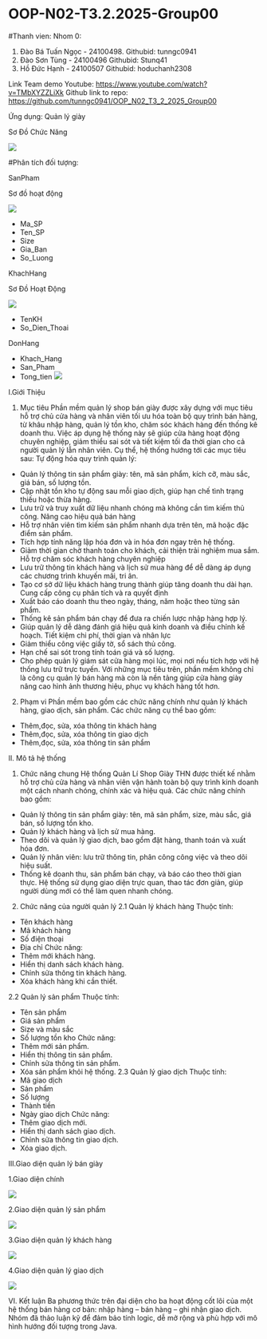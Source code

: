 # OOP-N02-T3.2.2025-Group00

#Thanh vien:
Nhom 0:
1. Đào Bá Tuấn Ngọc - 24100498. Githubid: tunngc0941
2. Đào Sơn Tùng - 24100496 Githubid: Stunq41
3. Hồ Đức Hạnh - 24100507 Githubid: hoduchanh2308

Link Team demo Youtube: https://www.youtube.com/watch?v=TMbXYZZLiXk
Github link to repo: https://github.com/tunngc0941/OOP_N02_T3_2_2025_Group00

Ứng dụng: Quản lý giày

Sơ Đồ Chức Năng 

<img src='anh/Sơ Đồ Chức Năng_.jpg'>

#Phân tích đối tượng:

SanPham

Sơ đồ hoạt động 

<img src='anh/SanPham.jpg'>

- Ma_SP
- Ten_SP
- Size
- Gia_Ban
- So_Luong

KhachHang

Sơ Đồ Hoạt Động 

<img src='anh/KhachHang.jpg'>

- TenKH
- So_Dien_Thoai

DonHang

- Khach_Hang
- San_Pham
- Tong_tien
  <img src='anh/hanhgg.jpeg'>

I.Giới Thiệu
1. Mục tiêu
Phần mềm quản lý shop bán giày được xây dựng với mục tiêu hỗ trợ chủ cửa hàng và nhân viên tối ưu hóa toàn bộ quy trình bán hàng, từ khâu nhập hàng, quản lý tồn kho, chăm sóc khách hàng đến thống kê doanh thu.
Việc áp dụng hệ thống này sẽ giúp cửa hàng hoạt động chuyên nghiệp, giảm thiểu sai sót và tiết kiệm tối đa thời gian cho cả người quản lý lẫn nhân viên.
Cụ thể, hệ thống hướng tới các mục tiêu sau:
Tự động hóa quy trình quản lý:
 - Quản lý thông tin sản phẩm giày: tên, mã sản phẩm, kích cỡ, màu sắc, giá bán, số lượng tồn.
 - Cập nhật tồn kho tự động sau mỗi giao dịch, giúp hạn chế tình trạng thiếu hoặc thừa hàng.
 - Lưu trữ và truy xuất dữ liệu nhanh chóng mà không cần tìm kiếm thủ công.
Nâng cao hiệu quả bán hàng
 - Hỗ trợ nhân viên tìm kiếm sản phẩm nhanh dựa trên tên, mã hoặc đặc điểm sản phẩm.
 - Tích hợp tính năng lập hóa đơn và in hóa đơn ngay trên hệ thống.
 - Giảm thời gian chờ thanh toán cho khách, cải thiện trải nghiệm mua sắm.
Hỗ trợ chăm sóc khách hàng chuyên nghiệp
 - Lưu trữ thông tin khách hàng và lịch sử mua hàng để dễ dàng áp dụng các chương trình khuyến mãi, tri ân.
 - Tạo cơ sở dữ liệu khách hàng trung thành giúp tăng doanh thu dài hạn.
Cung cấp công cụ phân tích và ra quyết định
 - Xuất báo cáo doanh thu theo ngày, tháng, năm hoặc theo từng sản phẩm.
 - Thống kê sản phẩm bán chạy để đưa ra chiến lược nhập hàng hợp lý.
 - Giúp quản lý dễ dàng đánh giá hiệu quả kinh doanh và điều chỉnh kế hoạch.
Tiết kiệm chi phí, thời gian và nhân lực
 - Giảm thiểu công việc giấy tờ, sổ sách thủ công.
 - Hạn chế sai sót trong tính toán giá và số lượng.
 - Cho phép quản lý giám sát cửa hàng mọi lúc, mọi nơi nếu tích hợp với hệ thống lưu trữ trực tuyến.
Với những mục tiêu trên, phần mềm không chỉ là công cụ quản lý bán hàng mà còn là nền tảng giúp cửa hàng giày nâng cao hình ảnh thương hiệu, phục vụ khách hàng tốt hơn.
 
2. Phạm vi
 Phần mềm bao gồm các chức năng chính như quản lý khách hàng, giao dịch, sản phẩm. Các chức năng cụ thể bao gồm:
-	Thêm,đọc, sửa, xóa thông tin khách hàng
-	Thêm,đọc, sửa, xóa thông tin giao dịch
-	Thêm,đọc, sửa, xóa thông tin sản phẩm

II. Mô tả hệ thống
1. Chức năng chung
Hệ thống Quản Lí Shop Giày THN được thiết kế nhằm hỗ trợ chủ cửa hàng và nhân viên vận hành toàn bộ quy trình kinh doanh một cách nhanh chóng, chính xác và hiệu quả.
 Các chức năng chính bao gồm:
-	Quản lý thông tin sản phẩm giày: tên, mã sản phẩm, size, màu sắc, giá bán, số lượng tồn kho.
-	Quản lý khách hàng và lịch sử mua hàng.
-	Theo dõi và quản lý giao dịch, bao gồm đặt hàng, thanh toán và xuất hóa đơn.
-	Quản lý nhân viên: lưu trữ thông tin, phân công công việc và theo dõi hiệu suất.
-	Thống kê doanh thu, sản phẩm bán chạy, và báo cáo theo thời gian thực.
Hệ thống sử dụng giao diện trực quan, thao tác đơn giản, giúp người dùng mới có thể làm quen nhanh chóng.

2. Chức năng của người quản lý
2.1 Quản lý khách hàng
Thuộc tính:
-	Tên khách hàng
-	Mã khách hàng
-	Số điện thoại
-	Địa chỉ
Chức năng:
-	Thêm mới khách hàng.
-	Hiển thị danh sách khách hàng.
-	Chỉnh sửa thông tin khách hàng.
-	Xóa khách hàng khi cần thiết.

2.2 Quản lý sản phẩm
Thuộc tính:
-	Tên sản phẩm
-	Giá sản phẩm
-	Size và màu sắc
-	Số lượng tồn kho
Chức năng:
-	Thêm mới sản phẩm.
-	Hiển thị thông tin sản phẩm.
-	Chỉnh sửa thông tin sản phẩm.
-	Xóa sản phẩm khỏi hệ thống.
2.3 Quản lý giao dịch
Thuộc tính:
-	Mã giao dịch
-	Sản phẩm
-	Số lượng
-	Thành tiền
-	Ngày giao dịch
Chức năng:
-	Thêm giao dịch mới.
-	Hiển thị danh sách giao dịch.
-	Chỉnh sửa thông tin giao dịch.
-	Xóa giao dịch.


III.Giao diện quản lý bán giày

1.Giao diện chính

<img src='anh/chinh.jpg'>

2.Giao diện quản lý sản phẩm

<img src='anh/sanpham.jpg'>

3.Giao diện quản lý khách hàng

<img src='anh/khachhang.jpg'>

4.Giao diện quản lý giao dịch

<img src='anh/f2cc605f-fe11-4ac2-906c-d32110953d88.png'>

VI. Kết luận
Ba phương thức trên đại diện cho ba hoạt động cốt lõi của một hệ thống bán hàng cơ bản: nhập hàng – bán hàng – ghi nhận giao dịch. Nhóm đã thảo luận kỹ để đảm bảo tính logic, dễ mở rộng và phù hợp với mô hình hướng đối tượng trong Java.

